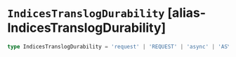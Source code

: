 # `IndicesTranslogDurability` [alias-IndicesTranslogDurability]
```typescript
type IndicesTranslogDurability = 'request' | 'REQUEST' | 'async' | 'ASYNC';
```
